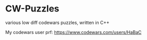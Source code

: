 # CW-Puzzles
various low diff codewars puzzles, written in C++

My codewars user prf: https://www.codewars.com/users/HaBaC
